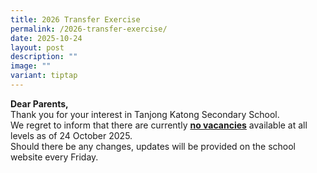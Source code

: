 ```yaml
---
title: 2026 Transfer Exercise
permalink: /2026-transfer-exercise/
date: 2025-10-24
layout: post
description: ""
image: ""
variant: tiptap
---
```

<p><strong>Dear Parents,</strong>
<br>Thank you for your interest in Tanjong Katong Secondary School.
<br>We regret to inform that there are currently <strong><u>no vacancies</u></strong> available
at all levels as of 24 October 2025.
<br>Should there be any changes, updates will be provided on the school website
every Friday.</p>